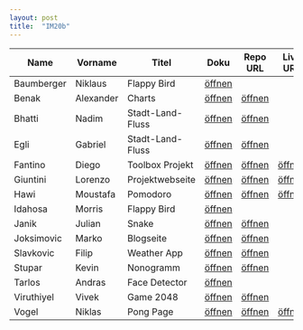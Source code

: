 ```yaml
---
layout: post
title:  "IM20b"
---
```


| Name       | Vorname   | Titel            | Doku         | Repo URL     | Live URL     | Folien       | Status         | Option |
| ---------- | --------- | ---------------- | ------------ | ------------ | ------------ | ------------ | -------------- | ------ |
| Baumberger | Niklaus   | Flappy Bird      | [öffnen][11] |              |              |              | <g>Coding</g>  | JS     |
| Benak      | Alexander | Charts           | [öffnen][12] | [öffnen][32] |              | [öffnen][72] | <g>Coding</g>  | Python |
| Bhatti     | Nadim     | Stadt-Land-Fluss | [öffnen][13] | [öffnen][33] |              | [öffnen][73] | <g>Coding</g>  | Mix    |
| Egli       | Gabriel   | Stadt-Land-Fluss | [öffnen][14] | [öffnen][34] |              | [öffnen][74] | <g>Coding</g>  | Mix    |
| Fantino    | Diego     | Toolbox Projekt  | [öffnen][15] | [öffnen][35] | [öffnen][55] | [öffnen][75] | <g>Coding</g>  | Python |
| Giuntini   | Lorenzo   | Projektwebseite  | [öffnen][16] | [öffnen][36] | [öffnen][56] | [öffnen][76] | <v>Interim</v> | JS     |
| Hawi       | Moustafa  | Pomodoro         | [öffnen][17] | [öffnen][37] | [öffnen][57] | [öffnen][77] | <v>Interim</v> | JS     |
| Idahosa    | Morris    | Flappy Bird      | [öffnen][18] |              |              |              | <g>Coding</g>  | JS     |
| Janik      | Julian    | Snake            | [öffnen][19] | [öffnen][39] |              |              | <o>Spec  </o>  | JS     |
| Joksimovic | Marko     | Blogseite        | [öffnen][20] | [öffnen][40] |              |              | <g>Coding</g>  | Python |
| Slavkovic  | Filip     | Weather App      | [öffnen][21] | [öffnen][41] |              | [öffnen][81] | <g>Coding</g>  | React  |
| Stupar     | Kevin     | Nonogramm        | [öffnen][22] | [öffnen][42] |              | [öffnen][82] | <v>Interim</v> | JS     |
| Tarlos     | Andras    | Face Detector    | [öffnen][23] |              |              |              | <g>Coding</g>  | Mix    |
| Viruthiyel | Vivek     | Game 2048        | [öffnen][24] | [öffnen][44] |              | [öffnen][84] | <g>Coding</g>  | JS     |
| Vogel      | Niklas    | Pong Page        | [öffnen][25] | [öffnen][45] | [öffnen][65] | [öffnen][85] | <v>Interim</v> | JS     |

<style>
r { color: Red }
o { color: Orange }
g { color: Green }
v { color: Darkviolet }
</style>
                                                              
[11]: doc/S4F-Projekt_Niklaus_Baumberger_Morris_Idahosa.pdf
[12]: doc/S4F-Projekt_Benak_Alexander_Charts.pdf
[13]: doc/S4F-Projekt_Nadim_Bhatti_Gabriel_Egli_Stadt-Land-Fluss.pdf
[14]: doc/S4F-Projekt_Nadim_Bhatti_Gabriel_Egli_Stadt-Land-Fluss.pdf
[15]: doc/S4F-Projekt_Diego_Fantino.pdf
[16]: doc/S4F-Projekt_Lorenzo_Giuntini_Projektwebseite.pdf
[17]: doc/S4F-Projekt_Moustafa_Hawi_Pomodoro.pdf
[18]: doc/S4F-Projekt_Niklaus_Baumberger_Morris_Idahosa.pdf
[19]: doc/S4F-Projekt_Julian_Janik.pdf
[20]: doc/S4F-Projekt_Marko_Joksimovic.pdf
[21]: doc/S4F-Projekt_Filip_Slavkovic_Weatherapp.pdf
[22]: doc/S4F-Projekt_Kevin_Stupar_Nonogramm.pdf
[23]: doc/S4F-Projekt_Andras_Tarlos_Face_Detector.pdf
[24]: doc/S4F-Projekt_Vivek_Viruthiyel_2048.pdf
[25]: doc/S4F-Projekt_Niklas_Vogel.pdf

[32]: https://github.com/bzz-fgict/s4f-project-benaka17
[33]: https://github.com/02Gqbriel/sff-stadtlandfluss
[34]: https://github.com/02Gqbriel/sff-stadtlandfluss
[35]: https://github.com/DFantino55/S4F
[36]: https://github.com/bzz-fgict/s4f-project-Medox36
[37]: https://github.com/bzz-fgict/s4f-project-MoustafaHawii

[39]: https://github.com/Julian20048/Porjekts4f.git
[40]: https://github.com/JoksimovicM/CarBlog
[41]: https://github.com/bzz-fgict/s4f-project-filipmornshuel
[42]: https://github.com/bzz-fgict/s4f-project-pantherinblack

[44]: https://github.com/bzz-fgict/s4f-project-vivek698.git
[45]: https://github.com/Nukufel/PongJS

[55]: https://dfantino55.github.io/S4F/
[56]: https://projects.giuntini.ch/
[57]: https://fictional-tribble-d117d0c0.pages.github.io/

[65]: https://nukufel.github.io/PongJS/

[72]: slides/S4F-Folien_Alexander_Benak.pdf
[73]: slides/S4F-Folien_Nadim_Bhatti_Gabriel_Egli.pdf
[74]: slides/S4F-Folien_Nadim_Bhatti_Gabriel_Egli.pdf
[75]: slides/S4F-Folien_Diego_Fantino.pdf
[76]: slides/S4F-Folien_Lorenzo_Giuntini.pdf
[77]: slides/S4F-Folien_Moustafa_Hawi.pdf

[81]: slides/S4F-Folien_Filip_Slavkovic.pdf
[82]: slides/S4F-Folien_Kevin_Stupar.pdf

[84]: slides/S4F-Folien_Vivek_Viruthiyel.pdf
[85]: slides/S4F-Folien_Niklas_Vogel.pdf

